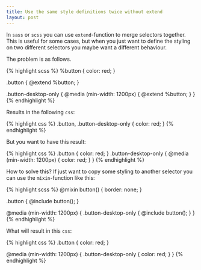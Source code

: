 ```yaml
---
title: Use the same style definitions twice without extend
layout: post
---
```


In `sass` or `scss` you can use `extend`-function to merge selectors together.
This is useful for some cases, but when you just want to define the styling on
two different selectors you maybe want a different behaviour.

The problem is as follows.

{% highlight scss %}
%button {
  color: red;
}

.button {
  @extend %button;
}

.button-desktop-only {
  @media (min-width:  1200px) {
    @extend %button;
  }
}
{% endhighlight %}

Results in the following `css`:

{% highlight css %}
.button,
.button-desktop-only {
  color: red;
}
{% endhighlight %}

But you want to have this result:

{% highlight css %}
.button {
  color: red;
}
.button-desktop-only {
  @media (min-width:  1200px) {
    color: red;
  }
}
{% endhighlight %}

How to solve this?  If just want to copy some styling to another selector you 
can use the `mixin`-function like this:

{% highlight scss %}
@mixin button() {
  border: none;
}

.button {
  @include button();
}

@media (min-width: 1200px) {
  .button-desktop-only {
    @include button();
  }
}
{% endhighlight %}

What will result in this `css`:

{% highlight css %}
.button {
  color: red;
}

@media (min-width: 1200px) {
  .button-desktop-only {
    color: red;
  }
}
{% endhighlight %}
